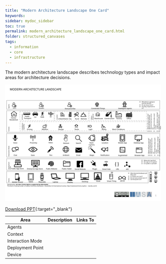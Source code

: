 ```yaml
---
title: "Modern Architecture Landscape One Card"
keywords: 
sidebar: mydoc_sidebar
toc: true
permalink: modern_architecture_landscape_one_card.html
folder: structured_canvases
tags: 
  - information
  - core
  - infrastructure
---
```


The modern architecture landscape describes technology types and impact areas for architecture decisions.

![image001](media/modern_architecture_landscape_one_card001.svg)

[Download PPT](media/ppt/modern_architecture_landscape_one_card.ppt){:target="_blank"}

| Area | Description | Links To |
| --- | --- | --- |
| Agents |   |   |
| Context |   |   |
| Interaction Mode |   |   |
| Deployment Point |   |   |
| Device |   |   |



